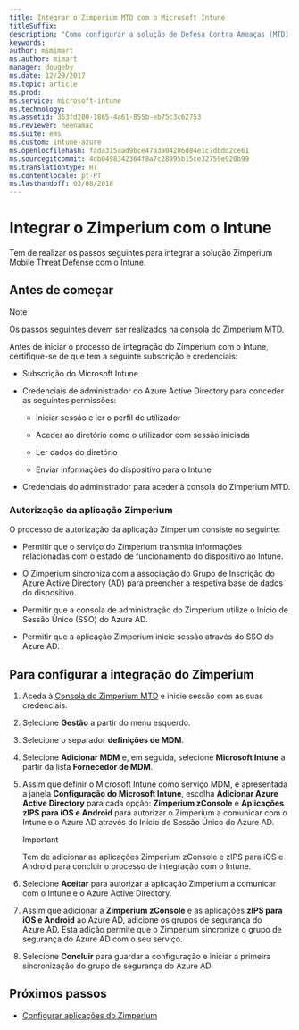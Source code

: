 ```yaml
---
title: Integrar o Zimperium MTD com o Microsoft Intune
titleSuffix: 
description: "Como configurar a solução de Defesa Contra Ameaças (MTD) do Zimperium com o Microsoft Intune para controlar o acesso aos seus recursos empresariais a partir de dispositivos móveis."
keywords: 
author: msmimart
ms.author: mimart
manager: dougeby
ms.date: 12/29/2017
ms.topic: article
ms.prod: 
ms.service: microsoft-intune
ms.technology: 
ms.assetid: 363fd280-1865-4a61-855b-eb75c3c62753
ms.reviewer: heenamac
ms.suite: ems
ms.custom: intune-azure
ms.openlocfilehash: fada315aad9bce47a3a04286d84e1c7dbdd2ce61
ms.sourcegitcommit: 4db0498342364f8a7c28995b15ce32759e920b99
ms.translationtype: HT
ms.contentlocale: pt-PT
ms.lasthandoff: 03/08/2018
---
```

# <a name="integrate-zimperium-with-intune"></a>Integrar o Zimperium com o Intune

Tem de realizar os passos seguintes para integrar a solução Zimperium Mobile Threat Defense com o Intune.

## <a name="before-you-begin"></a>Antes de começar

> [!NOTE]
> Os passos seguintes devem ser realizados na [consola do Zimperium MTD](https://staging2-console.zimperium.com).

Antes de iniciar o processo de integração do Zimperium com o Intune, certifique-se de que tem a seguinte subscrição e credenciais:

-   Subscrição do Microsoft Intune

-   Credenciais de administrador do Azure Active Directory para conceder as seguintes permissões:

    -   Iniciar sessão e ler o perfil de utilizador

    -   Aceder ao diretório como o utilizador com sessão iniciada

    -   Ler dados do diretório

    -   Enviar informações do dispositivo para o Intune

-   Credenciais do administrador para aceder à consola do Zimperium MTD.

### <a name="zimperium-app-authorization"></a>Autorização da aplicação Zimperium

O processo de autorização da aplicação Zimperium consiste no seguinte:

-   Permitir que o serviço do Zimperium transmita informações relacionadas com o estado de funcionamento do dispositivo ao Intune.

-   O Zimperium sincroniza com a associação do Grupo de Inscrição do Azure Active Directory (AD) para preencher a respetiva base de dados do dispositivo.

-   Permitir que a consola de administração do Zimperium utilize o Início de Sessão Único (SSO) do Azure AD.

-   Permitir que a aplicação Zimperium inicie sessão através do SSO do Azure AD.

## <a name="to-set-up-zimperium-integration"></a>Para configurar a integração do Zimperium

1.  Aceda à [Consola do Zimperium MTD](https://staging2-console.zimperium.com) e inicie sessão com as suas credenciais.

2.  Selecione **Gestão** a partir do menu esquerdo.

3.  Selecione o separador **definições de MDM**.

4.  Selecione **Adicionar MDM** e, em seguida, selecione **Microsoft Intune** a partir da lista **Fornecedor de MDM**.

5.  Assim que definir o Microsoft Intune como serviço MDM, é apresentada a janela **Configuração do Microsoft Intune**, escolha **Adicionar Azure Active Directory** para cada opção: **Zimperium zConsole** e **Aplicações zIPS para iOS e Android** para autorizar o Zimperium a comunicar com o Intune e o Azure AD através do Início de Sessão Único do Azure AD.

    > [!IMPORTANT]
    > Tem de adicionar as aplicações Zimperium zConsole e zIPS para iOS e Android para concluir o processo de integração com o Intune.

6.  Selecione **Aceitar** para autorizar a aplicação Zimperium a comunicar com o Intune e o Azure Active Directory.

7.  Assim que adicionar a **Zimperium zConsole** e as aplicações **zIPS para iOS e Android** ao Azure AD, adicione os grupos de segurança do Azure AD. Esta adição permite que o Zimperium sincronize o grupo de segurança do Azure AD com o seu serviço.

8.  Selecione **Concluir** para guardar a configuração e iniciar a primeira sincronização do grupo de segurança do Azure AD.

## <a name="next-steps"></a>Próximos passos

-   [Configurar aplicações do Zimperium](mtd-apps-ios-app-configuration-policy-add-assign.md)
